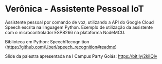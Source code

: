 # Verônica - Assistente Pessoal IoT
Assistente pessoal por comando de voz, utilizando a API do Google Cloud Speech escrita na linguagem Python.
Exemplo de utilização da assistente com o microcontrolador ESP8266 na plataforma NodeMCU.

Biblioteca em Python: SpeechRecognition (https://github.com/Uberi/speech_recognition#readme)

Slide da palestra apresentada na I Campus Party Goiás: https://bit.ly/2kiIQlv
